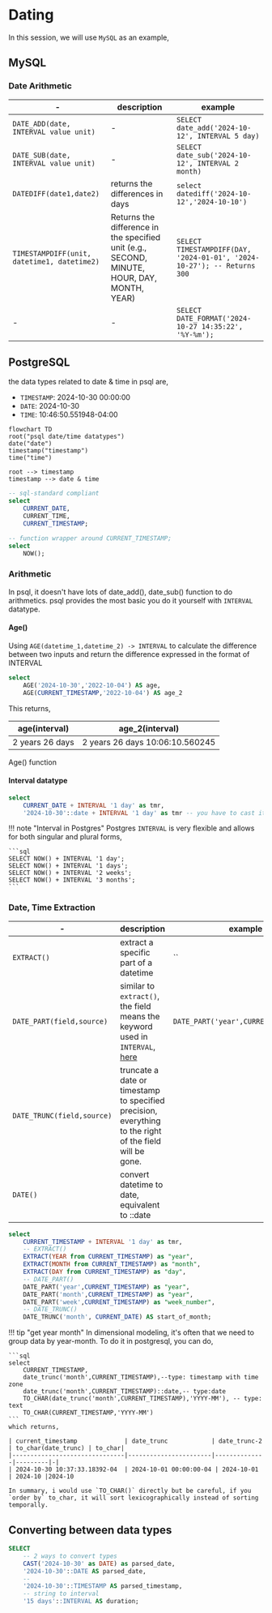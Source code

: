 # Dating

In this session, we will use `MySQL` as an example,

## MySQL


### Date Arithmetic

|-|description|example|
|-|-|-|
|`DATE_ADD(date, INTERVAL value unit)`|-|`SELECT date_add('2024-10-12', INTERVAL 5 day)`|
|`DATE_SUB(date, INTERVAL value unit)`|-|`SELECT date_sub('2024-10-12', INTERVAL 2 month)`|
|`DATEDIFF(date1,date2)`|returns the differences in days|`select datediff('2024-10-12','2024-10-10')`|
|`TIMESTAMPDIFF(unit, datetime1, datetime2)`|Returns the difference in the specified unit (e.g., SECOND, MINUTE, HOUR, DAY, MONTH, YEAR)|`SELECT TIMESTAMPDIFF(DAY, '2024-01-01', '2024-10-27'); -- Returns 300`|
|-|-|`SELECT DATE_FORMAT('2024-10-27 14:35:22', '%Y-%m');`|



## PostgreSQL

the data types related to date & time in psql are,

- `TIMESTAMP`: 2024-10-30 00:00:00
- `DATE`: 2024-10-30
- `TIME`: 10:46:50.551948-04:00

```mermaid
flowchart TD
root("psql date/time datatypes")
date("date")
timestamp("timestamp")
time("time")

root --> timestamp
timestamp --> date & time
```


```sql
-- sql-standard compliant
select 
	CURRENT_DATE,
	CURRENT_TIME,
	CURRENT_TIMESTAMP;

-- function wrapper around CURRENT_TIMESTAMP;
select
    NOW();
```

### Arithmetic

In psql, it doesn't have lots of date_add(), date_sub() function to do arithmetics. psql provides the most basic you do it yourself with `INTERVAL` datatype.


#### Age()

Using `AGE(datetime_1,datetime_2) -> INTERVAL` to calculate the difference between two inputs and return the difference expressed in the format of INTERVAL 

```sql
select 
	AGE('2024-10-30','2022-10-04') AS age,
	AGE(CURRENT_TIMESTAMP,'2022-10-04') AS age_2
```

This returns, 

|age(interval)|age_2(interval)|
|-|-|
|2 years 26 days|2 years 26 days 10:06:10.560245|

Age() function

#### Interval datatype


```sql
select 
	CURRENT_DATE + INTERVAL '1 day' as tmr,
	'2024-10-30'::date + INTERVAL '1 day' as tmr -- you have to cast it to date
```


!!! note "Interval in Postgres"
    Postgres `INTERVAL` is very flexible and allows for both singular and plural forms,

    ```sql
    SELECT NOW() + INTERVAL '1 day';
    SELECT NOW() + INTERVAL '1 days';
    SELECT NOW() + INTERVAL '2 weeks';
    SELECT NOW() + INTERVAL '3 months';
    ```

### Date, Time Extraction

|-|description|example|
|-|-|-|
|`EXTRACT()`|extract a specific part of a datetime|``|
|`DATE_PART(field,source)`|similar to `extract()`, the field means the keyword used in `INTERVAL`, [here](https://neon.tech/postgresql/postgresql-date-functions/postgresql-date_part)|`DATE_PART('year',CURRENT_TIMESTAMP)`|
|`DATE_TRUNC(field,source)`|truncate a date or timestamp to specified precision, everything to the right of the field will be gone.|
|`DATE()`|convert datetime to date, equivalent to ::date


```sql
select 
	CURRENT_TIMESTAMP + INTERVAL '1 day' as tmr,
	-- EXTRACT()
	EXTRACT(YEAR from CURRENT_TIMESTAMP) as "year",
	EXTRACT(MONTH from CURRENT_TIMESTAMP) as "month",
	EXTRACT(DAY from CURRENT_TIMESTAMP) as "day",
	-- DATE_PART()
	DATE_PART('year',CURRENT_TIMESTAMP) as "year",
	DATE_PART('month',CURRENT_TIMESTAMP) as "year",
	DATE_PART('week',CURRENT_TIMESTAMP) as "week_number",
	-- DATE_TRUNC()
	DATE_TRUNC('month', CURRENT_DATE) AS start_of_month;
```

!!! tip "get year month"
    In dimensional modeling, it's often that we need to group data by year-month. To do it in postgresql, you can do,

    ```sql
    select
        CURRENT_TIMESTAMP,
        date_trunc('month',CURRENT_TIMESTAMP),--type: timestamp with time zone
        date_trunc('month',CURRENT_TIMESTAMP)::date,-- type:date
        TO_CHAR(date_trunc('month',CURRENT_TIMESTAMP),'YYYY-MM'), -- type: text
        TO_CHAR(CURRENT_TIMESTAMP,'YYYY-MM')
    ```
    which returns,

    | current_timestamp             | date_trunc            | date_trunc-2 | to_char(date_trunc) | to_char|
    |-------------------------------|-----------------------|--------------|---------|-|
    | 2024-10-30 10:37:33.18392-04  | 2024-10-01 00:00:00-04 | 2024-10-01   | 2024-10 |2024-10

    In summary, i would use `TO_CHAR()` directly but be careful, if you `order by` to_char, it will sort lexicographically instead of sorting temporally. 

## Converting between data types


```sql
SELECT 
    -- 2 ways to convert types
    CAST('2024-10-30' as DATE) as parsed_date,
	'2024-10-30'::DATE AS parsed_date,
    -- 
    '2024-10-30'::TIMESTAMP AS parsed_timestamp,
    -- string to interval
	'15 days'::INTERVAL AS duration;
```